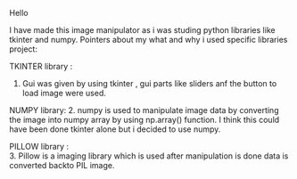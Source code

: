 Hello

I have made this image manipulator as i was studing python libraries like tkinter and numpy.
Pointers about my what and why i used specific libraries project:

TKINTER library :
1. Gui was given by using tkinter , gui parts like sliders anf the button to load image were used.
   
NUMPY library:
2. numpy is used to manipulate image data by converting the image into numpy array by using np.array() function. I think this could have been done tkinter alone but i decided to use numpy.

PILLOW library :   
3. Pillow is a imaging library which is used after manipulation is done data is converted backto  PIL image.
